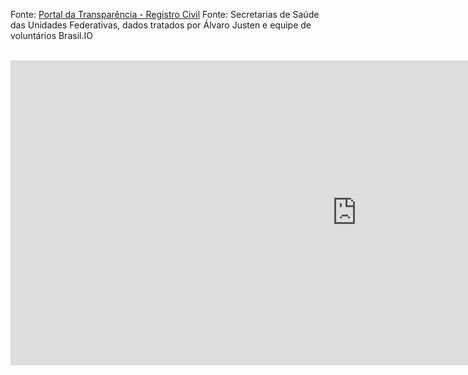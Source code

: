 [](https://davidscamurca.github.io/tracking-excess-deaths)

Fonte: [Portal da Transparência - Registro Civil](https://transparencia.registrocivil.org.br/registros)
Fonte: Secretarias de Saúde das Unidades Federativas, dados tratados por Álvaro Justen e equipe de voluntários Brasil.IO
<br>

<br>
<iframe width="1108" height="488" seamless frameborder="0" scrolling="no" src="https://docs.google.com/spreadsheets/d/e/2PACX-1vQZFztIR4SJeSNrZwCzNP6lOkbIdwDIA5L1e_Qwn1dlUVD_iqXSgW3ff-qnZDKTtImbf1tnmS7ChnuU/pubchart?oid=1891482709&amp;format=interactive"></iframe>

